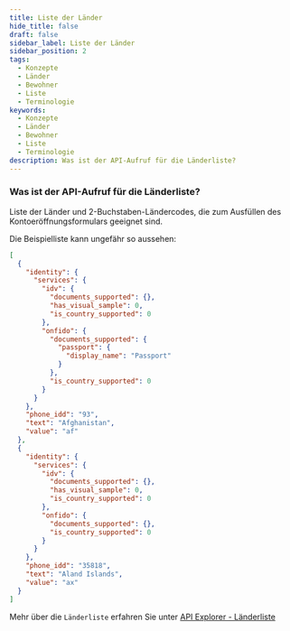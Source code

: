 ```yaml
---
title: Liste der Länder
hide_title: false
draft: false
sidebar_label: Liste der Länder
sidebar_position: 2
tags:
  - Konzepte
  - Länder
  - Bewohner
  - Liste
  - Terminologie
keywords:
  - Konzepte
  - Länder
  - Bewohner
  - Liste
  - Terminologie
description: Was ist der API-Aufruf für die Länderliste?
---
```


### Was ist der API-Aufruf für die Länderliste?

Liste der Länder und 2-Buchstaben-Ländercodes, die zum Ausfüllen des Kontoeröffnungsformulars geeignet sind.

Die Beispielliste kann ungefähr so aussehen:

```json
[
  {
    "identity": {
      "services": {
        "idv": {
          "documents_supported": {},
          "has_visual_sample": 0,
          "is_country_supported": 0
        },
        "onfido": {
          "documents_supported": {
            "passport": {
              "display_name": "Passport"
            }
          },
          "is_country_supported": 0
        }
      }
    },
    "phone_idd": "93",
    "text": "Afghanistan",
    "value": "af"
  },
  {
    "identity": {
      "services": {
        "idv": {
          "documents_supported": {},
          "has_visual_sample": 0,
          "is_country_supported": 0
        },
        "onfido": {
          "documents_supported": {},
          "is_country_supported": 0
        }
      }
    },
    "phone_idd": "35818",
    "text": "Aland Islands",
    "value": "ax"
  }
]
```

Mehr über die `Länderliste` erfahren Sie unter [API Explorer - Länderliste](https://api.deriv.com/api-explorer#residence_list)
